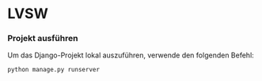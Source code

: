 # LVSW

### Projekt ausführen

Um das Django-Projekt lokal auszuführen, verwende den folgenden Befehl:

```bash
python manage.py runserver
```

